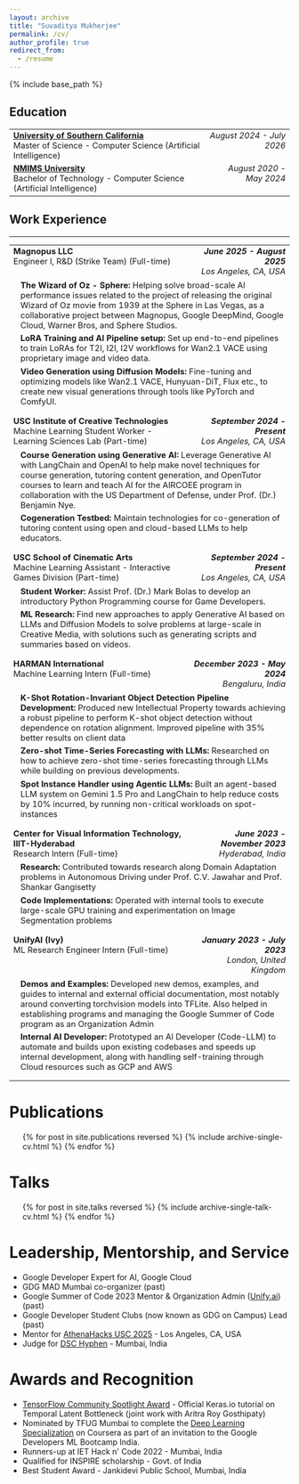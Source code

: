 ```yaml
---
layout: archive
title: "Suvaditya Mukherjee"
permalink: /cv/
author_profile: true
redirect_from:
  - /resume
---
```


{% include base_path %}

## Education

<table style="border: none; font-size: 1.04em;">
  <tr style="border: none;">
    <td style="border: none;">
      <strong><a href="https://www.usc.edu/">University of Southern California</a></strong><br>
      Master of Science - Computer Science (Artificial Intelligence)
    </td>
    <td style="text-align: right; vertical-align: top; font-style: italic; border: none;">
      August 2024 - July 2026
    </td>
  </tr>
  <tr style="border: none;">
    <td style="border: none;">
      <strong><a href="https://engineering.nmims.edu">NMIMS University</a></strong><br>
      Bachelor of Technology - Computer Science (Artificial Intelligence)
    </td>
    <td style="text-align: right; vertical-align: top; font-style: italic; border: none;">
      August 2020 - May 2024
    </td>
  </tr>
</table>

<!-- Education
======
* M.S. in Computer Science (Artificial Intelligence), University of Southern California, 2026 (expected)
* B.Tech in Artificial Intelligence, NMIMS University, 2024 -->

## Work Experience

---


<table style="width: 100%; border: none; border-collapse: collapse; font-size: 1.05em;">

  <!-- Magnopus LLC -->
  <tr style="border: none;">
    <!-- Left Cell: Company & Position -->
    <td style="border: none; vertical-align: top; padding-bottom: 5px;">
      <strong>Magnopus LLC</strong><br>
      Engineer I, R&D (Strike Team) (Full-time)
    </td>
    <!-- Right Cell: Date & Location -->
    <td style="border: none; text-align: right; vertical-align: top; padding-bottom: 5px;">
      <em style="font-weight: bold;">June 2025 - August 2025</em><br>
      <em style="font-style: italic;">Los Angeles, CA, USA</em>
    </td>
  </tr>
  <!-- Description Rows -->
  <tr style="border: none;">
    <td colspan="2" style="border: none; padding-left: 20px; vertical-align: top;">
      <strong>The Wizard of Oz - Sphere:</strong> Helping solve broad-scale AI performance issues related to the project of releasing the original Wizard of Oz movie from 1939 at the Sphere in Las Vegas, as a collaborative project between Magnopus, Google DeepMind, Google Cloud, Warner Bros, and Sphere Studios.
    </td>
  </tr>
  <tr style="border: none;">
    <td colspan="2" style="border: none; padding-left: 20px; vertical-align: top;">
      <strong>LoRA Training and AI Pipeline setup:</strong> Set up end-to-end pipelines to train LoRAs for T2I, I2I, I2V workflows for Wan2.1 VACE using proprietary image and video data.
    </td>
  </tr>
  <tr style="border: none;">
    <td colspan="2" style="border: none; padding-left: 20px; padding-bottom: 15px; vertical-align: top;"> <!-- Bottom padding for separation -->
      <strong>Video Generation using Diffusion Models:</strong> Fine-tuning and optimizing models like Wan2.1 VACE, Hunyuan-DiT, Flux etc., to create new visual generations through tools like PyTorch and ComfyUI.
    </td>
  </tr>

  <!-- USC Institute for Creative Technologies -->
  <tr style="border: none;">
    <!-- Left Cell: Company & Position -->
    <td style="border: none; vertical-align: top; padding-bottom: 5px;">
      <strong>USC Institute of Creative Technologies</strong><br>
      Machine Learning Student Worker - Learning Sciences Lab (Part-time)
    </td>
    <!-- Right Cell: Date & Location -->
    <td style="border: none; text-align: right; vertical-align: top; padding-bottom: 5px;">
      <em style="font-weight: bold;">September 2024 - Present</em><br>
      <em style="font-style: italic;">Los Angeles, CA, USA</em>
    </td>
  </tr>
  <!-- Description Rows -->
  <tr style="border: none;">
    <td colspan="2" style="border: none; padding-left: 20px; vertical-align: top;">
      <strong>Course Generation using Generative AI:</strong> Leverage Generative AI with LangChain and OpenAI to help make novel techniques for course generation, tutoring content generation, and OpenTutor courses to learn and teach AI for the AIRCOEE program in collaboration with the US Department of Defense, under Prof. (Dr.) Benjamin Nye.
    </td>
  </tr>
  <tr style="border: none;">
    <td colspan="2" style="border: none; padding-left: 20px; padding-bottom: 15px; vertical-align: top;"> <!-- Bottom padding for separation -->
      <strong>Cogeneration Testbed:</strong> Maintain technologies for co-generation of tutoring content using open and cloud-based LLMs to help educators.
    </td>
  </tr>

  <!-- USC School of Cinematic Arts -->
  <tr style="border: none;">
    <!-- Left Cell: Company & Position -->
    <td style="border: none; vertical-align: top; padding-bottom: 5px;">
      <strong>USC School of Cinematic Arts</strong><br>
      Machine Learning Assistant - Interactive Games Division (Part-time)
    </td>
    <!-- Right Cell: Date & Location -->
    <td style="border: none; text-align: right; vertical-align: top; padding-bottom: 5px;">
      <em style="font-weight: bold;">September 2024 - Present</em><br>
      <em style="font-style: italic;">Los Angeles, CA, USA</em>
    </td>
  </tr>
  <!-- Description Rows -->
  <tr style="border: none;">
    <td colspan="2" style="border: none; padding-left: 20px; vertical-align: top;">
      <strong>Student Worker:</strong> Assist Prof. (Dr.) Mark Bolas to develop an introductory Python Programming course for Game Developers.
    </td>
  </tr>
  <tr style="border: none;">
    <td colspan="2" style="border: none; padding-left: 20px; padding-bottom: 15px; vertical-align: top;"> <!-- Bottom padding for separation -->
      <strong>ML Research:</strong> Find new approaches to apply Generative AI based on LLMs and Diffusion Models to solve problems at large-scale in Creative Media, with solutions such as generating scripts and summaries based on videos.
    </td>
  </tr>

  <!-- HARMAN International -->
  <tr style="border: none;">
     <!-- Left Cell: Company & Position -->
    <td style="border: none; vertical-align: top; padding-bottom: 5px;">
      <strong>HARMAN International</strong><br>
      Machine Learning Intern (Full-time)
    </td>
     <!-- Right Cell: Date & Location -->
    <td style="border: none; text-align: right; vertical-align: top; padding-bottom: 5px;">
      <em style="font-weight: bold;">December 2023 - May 2024</em><br>
      <em style="font-style: italic;">Bengaluru, India</em>
    </td>
  </tr>
   <!-- Description Rows -->
  <tr style="border: none;">
    <td colspan="2" style="border: none; padding-left: 20px; vertical-align: top;">
      <strong>K-Shot Rotation-Invariant Object Detection Pipeline Development:</strong> Produced new Intellectual Property towards achieving a robust pipeline to perform K-shot object detection without dependence on rotation alignment. Improved pipeline with 35% better results on client data
    </td>
  </tr>
  <tr style="border: none;">
    <td colspan="2" style="border: none; padding-left: 20px; vertical-align: top;">
      <strong>Zero-shot Time-Series Forecasting with LLMs:</strong> Researched on how to achieve zero-shot time-series forecasting through LLMs while building on previous developments.
    </td>
  </tr>
  <tr style="border: none;">
    <td colspan="2" style="border: none; padding-left: 20px; padding-bottom: 15px; vertical-align: top;"> <!-- Bottom padding for separation -->
      <strong>Spot Instance Handler using Agentic LLMs:</strong> Built an agent-based LLM system on Gemini 1.5 Pro and LangChain to help reduce costs by 10% incurred, by running non-critical workloads on spot-instances
    </td>
  </tr>

  <!-- CVIT, IIIT-Hyderabad -->
  <tr style="border: none;">
     <!-- Left Cell: Company & Position -->
    <td style="border: none; vertical-align: top; padding-bottom: 5px;">
      <strong>Center for Visual Information Technology, IIIT-Hyderabad</strong><br>
      Research Intern (Full-time)
    </td>
     <!-- Right Cell: Date & Location -->
    <td style="border: none; text-align: right; vertical-align: top; padding-bottom: 5px;">
      <em style="font-weight: bold;">June 2023 - November 2023</em><br>
      <em style="font-style: italic;">Hyderabad, India</em>
    </td>
  </tr>
   <!-- Description Rows -->
  <tr style="border: none;">
    <td colspan="2" style="border: none; padding-left: 20px; vertical-align: top;">
       <strong>Research:</strong> Contributed towards research along Domain Adaptation problems in Autonomous Driving under Prof. C.V. Jawahar and Prof. Shankar Gangisetty
    </td>
  </tr>
   <tr style="border: none;">
    <td colspan="2" style="border: none; padding-left: 20px; padding-bottom: 15px; vertical-align: top;"> <!-- Bottom padding for separation -->
       <strong>Code Implementations:</strong> Operated with internal tools to execute large-scale GPU training and experimentation on Image Segmentation problems
    </td>
  </tr>

  <!-- UnifyAI (Ivy) -->
  <tr style="border: none;">
     <!-- Left Cell: Company & Position -->
    <td style="border: none; vertical-align: top; padding-bottom: 5px;">
      <strong>UnifyAI (Ivy)</strong><br>
      ML Research Engineer Intern (Full-time)
    </td>
     <!-- Right Cell: Date & Location -->
    <td style="border: none; text-align: right; vertical-align: top; padding-bottom: 5px;">
      <em style="font-weight: bold;">January 2023 - July 2023</em><br>
      <em style="font-style: italic;">London, United Kingdom</em>
    </td>
  </tr>
   <!-- Description Rows -->
  <tr style="border: none;">
    <td colspan="2" style="border: none; padding-left: 20px; vertical-align: top;">
       <strong>Demos and Examples:</strong> Developed new demos, examples, and guides to internal and external official documentation, most notably around converting torchvision models into TFLite. Also helped in establishing programs and managing the Google Summer of Code program as an Organization Admin
    </td>
  </tr>
   <tr style="border: none;">
    <td colspan="2" style="border: none; padding-left: 20px; padding-bottom: 15px; vertical-align: top;"> <!-- Bottom padding for separation -->
       <strong>Internal AI Developer:</strong> Prototyped an AI Developer (Code-LLM) to automate and builds upon existing codebases and speeds up internal development, along with handling self-training through Cloud resources such as GCP and AWS
    </td>
  </tr>

</table>
<!-- Work experience
======
* **USC Institute for Creative Technologies: Machine Learning Student Worker - Learning Sciences Lab**
  * **Course Generation using Generative AI**: Leverage Generative AI with LangChain and OpenAI to help make novel
techniques for course generation, tutoring content generation, and OpenTutor courses to learn and teach AI for the
AIRCOEE program in collaboration with the US Department of Defense, under Prof. (Dr.) Benjamin Nye.
  * **Cogeneration Testbed**: Maintain technologies for co-generation of tutoring content using open and cloud-based LLMs
to help educators.

* **USC School of Cinematic Arts: Machine Learning Assistant - Interactive Games Division**
  * **Student Worker**: Assist Prof. (Dr.) Mark Bolas to develop an introductory Python Programming course for Game
Developers.
  * **ML Research**: Find new approaches to apply Generative AI for Audio and investigate more about audio representation learning.

* **Harman International**: Machine Learning Intern
  * **K-Shot Rotation-Invariant Object Detection Pipeline Development**: Produced new Intellectual Property
towards achieving a robust pipeline to perform K-shot object detection without dependence on rotation alignment.
Improved pipeline with 35% better results on client data
  * **Zero-shot Time-Series Forecasting with LLMs**: Researched on how to achieve zero-shot time-series forecasting
through LLMs while building on previous developments.
  * **Spot Instance Handler using Agentic LLMs**: Built an agent-based LLM system on Gemini 1.5 Pro and LangChain
to help reduce costs by 10% incurred, by running non-critical workloads on spot-instances

* **Center for Visual Information Technology, IIIT-Hyderabad**: Research Intern
  * **Research**: Contributed towards research along Domain Adaptation problems in Autonomous Driving under Prof. C.V. Jawahar and Prof. Shankar Gangisetty
  * **Code Implementations**: Operated with internal tools to execute large-scale GPU training and experimentation on Image Segmentation problems

* **UnifyAI (Ivy)**: ML Research Engineer Intern
  * **Demos and Examples**: Developed new demos, examples, and guides to internal and external official documentation, most notably around converting torchvision models into TFLite. Also helped in establishing programs and managing the Google Summer of Code program as an Organization Admin
  * **Internal AI Developer**: Prototyped an AI Developer (Code-LLM) to automate and builds upon existing codebases and speeds up internal development, along with handling self-training through Cloud resources such as GCP and AWS

* **Mosaic Wellness**: Software Engineer Intern
  * Image Annotation Tool: In-house end-to-end tool, developed with TypeScript (APIs from/into Amazon RDS) and
integrated into a React frontend to be used by doctors for tagging and annotation of patient images.
  * ML CI/CD Pipeline: Designed and partially implemented a Continuous ML pipeline with use of AWS SageMaker,
AWS RDS and AWS EC2 for deployment of a classifier. -->
  
<!-- Skills
======
* Skill 1
* Skill 2
  * Sub-skill 2.1
  * Sub-skill 2.2
  * Sub-skill 2.3
* Skill 3 -->

Publications
======
  <ul>{% for post in site.publications reversed %}
    {% include archive-single-cv.html %}
  {% endfor %}</ul>
  
Talks
======
  <ul>{% for post in site.talks reversed %}
    {% include archive-single-talk-cv.html  %}
  {% endfor %}</ul>
  
<!-- Teaching
======
  <ul>{% for post in site.teaching reversed %}
    {% include archive-single-cv.html %}
  {% endfor %}</ul> -->
  
Leadership, Mentorship, and Service
======
* Google Developer Expert for AI, Google Cloud
* GDG MAD Mumbai co-organizer (past)
* Google Summer of Code 2023 Mentor & Organization Admin ([Unify.ai](https://summerofcode.withgoogle.com/archive/2023/organizations/ivy-lets-unifyai)) (past)
* Google Developer Student Clubs (now known as GDG on Campus) Lead (past)
* Mentor for [AthenaHacks USC 2025](https://athenahacks.com/) - Los Angeles, CA, USA
* Judge for [DSC Hyphen](https://hyphen.mpst.me/) - Mumbai, India


Awards and Recognition
======
* [TensorFlow Community Spotlight Award](https://x.com/TensorFlow/status/1681802984227840000) - Official Keras.io tutorial on Temporal Latent Bottleneck (joint work with Aritra Roy Gosthipaty)
* Nominated by TFUG Mumbai to complete the [Deep Learning Specialization](https://www.coursera.org/account/accomplishments/specialization/RLXRT8QWHZN2) on Coursera as part of an invitation to the Google Developers ML Bootcamp India.
* Runners-up at IET Hack n' Code 2022 - Mumbai, India
* Qualified for INSPIRE scholarship - Govt. of India
* Best Student Award - Jankidevi Public School, Mumbai, India